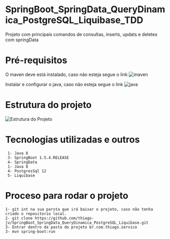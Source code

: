 # SpringBoot_SpringData_QueryDinamica_PostgreSQL_Liquibase_TDD
Projeto com principais comandos de consultas, inserts, updats e deletes com springData

# Pré-requisitos

O maven deve está instalado, caso não esteja segue o link ![maven](https://dicasdejava.com.br/como-instalar-o-maven-no-windows/)

Instalar e configurar o java, caso não esteja segue o link ![java](https://medium.com/beelabacademy/configurando-vari%C3%A1veis-de-ambiente-java-home-e-maven-home-no-windows-e-unix-d9461f783c26)

# Estrutura do projeto

![Estrutura do Projeto]()


# Tecnologias utilizadas e outros
```
 1- Java 8
 3- SpringBoot 1.5.4.RELEASE
 4- SpringData 
 1- Java 8
 4- PostgresSql 12 
 5- Liquibase
```

# Proceso para rodar o projeto
```
1- git int na sua parsta que irá baixar o projeto, caso não tenha criado o repositorio local.
2- git clone https://github.com/thiago-jv/SpringBoot_SpringData_QueryDinamica_PostgreSQL_Liquibase.git
3- Entrar dentro da pasta do projeto br.com.thiago.servico
3- mvn spring-boot:run
```




